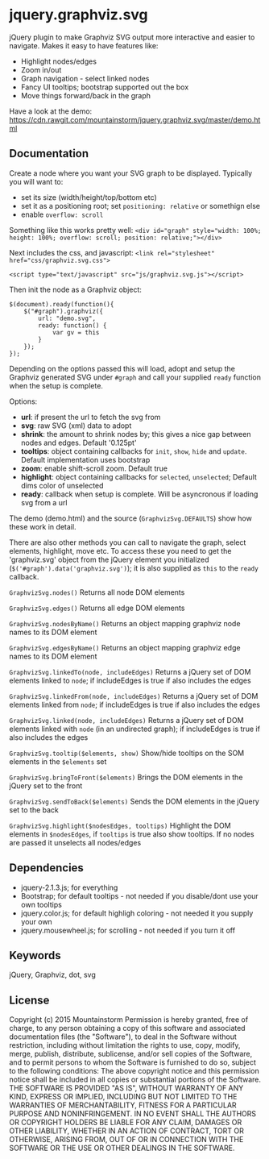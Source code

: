 jquery.graphviz.svg
===================

jQuery plugin to make Graphviz SVG output more interactive and easier to navigate.  Makes it easy to have features like:
* Highlight nodes/edges
* Zoom in/out
* Graph navigation - select linked nodes
* Fancy UI tooltips; bootstrap supported out the box
* Move things forward/back in the graph

Have a look at the demo: https://cdn.rawgit.com/mountainstorm/jquery.graphviz.svg/master/demo.html


Documentation
-------------

Create a node where you want your SVG graph to be displayed.  Typically you will want to:
* set its size (width/height/top/bottom etc)
* set it as a positioning root; set `positioning: relative` or somethign else
* enable `overflow: scroll`

Something like this works pretty well:
`<div id="graph" style="width: 100%; height: 100%; overflow: scroll; position: relative;"></div>`

Next includes the css, and javascript:
`<link rel="stylesheet" href="css/graphviz.svg.css">`

`<script type="text/javascript" src="js/graphviz.svg.js"></script>`

Then init the node as a Graphviz object:
```
$(document).ready(function(){
    $("#graph").graphviz({
        url: "demo.svg", 
        ready: function() {
            var gv = this
        }
    });
});
```

Depending on the options passed this will load, adopt and setup the Graphviz generated SVG under `#graph` and call your supplied `ready` function when the setup is complete.

Options:
* __url__: if present the url to fetch the svg from
* __svg__: raw SVG (xml) data to adopt 
* __shrink__: the amount to shrink nodes by; this gives a nice gap between nodes and edges.  Default '0.125pt'
* __tooltips__: object containing callbacks for `init`, `show`, `hide` and `update`.  Default implementation uses bootstrap
* __zoom__: enable shift-scroll zoom.  Default true
* __highlight__: object containing callbacks for `selected`, `unselected`; Default dims color of unselected
* __ready__: callback when setup is complete.  Will be asyncronous if loading svg from a url

The demo (demo.html) and the source (`GraphvizSvg.DEFAULTS`) show how these work in detail.

There are also other methods you can call to navigate the graph, select elements, highlight, move etc.  To access these you need to get the 'graphviz.svg' object from the jQuery element you initialized (`$('#graph').data('graphviz.svg')`); it is also supplied as `this` to the `ready` callback.

`GraphvizSvg.nodes()`
Returns all node DOM elements

`GraphvizSvg.edges()`
Returns all edge DOM elements

`GraphvizSvg.nodesByName()`
Returns an object mapping graphviz node names to its DOM element

`GraphvizSvg.edgesByName()`
Returns an object mapping graphviz edge names to its DOM element

`GraphvizSvg.linkedTo(node, includeEdges)`
Returns a jQuery set of DOM elements linked to `node`; if includeEdges is true if also includes the edges

`GraphvizSvg.linkedFrom(node, includeEdges)`
Returns a jQuery set of DOM elements linked from `node`; if includeEdges is true if also includes the edges

`GraphvizSvg.linked(node, includeEdges)`
Returns a jQuery set of DOM elements linked with `node` (in an undirected graph); if includeEdges is true if also includes the edges

`GraphvizSvg.tooltip($elements, show)`
Show/hide tooltips on the SOM elements in the `$elements` set

`GraphvizSvg.bringToFront($elements)`
Brings the DOM elements in the jQuery set to the front
  
`GraphvizSvg.sendToBack($elements)`
Sends the DOM elements in the jQuery set to the back

`GraphvizSvg.highlight($nodesEdges, tooltips)`
Highlight the DOM elements in `$nodesEdges`, if `tooltips` is true also show tooltips.  If no nodes are passed it unselects all nodes/edges


Dependencies
------------

* jquery-2.1.3.js; for everything
* Bootstrap; for default tooltips - not needed if you disable/dont use your own tooltips
* jquery.color.js; for default highligh coloring - not needed it you supply your own
* jquery.mousewheel.js; for scrolling - not needed if you turn it off


Keywords
--------
jQuery, Graphviz, dot, svg


License
-------

Copyright (c) 2015 Mountainstorm
Permission is hereby granted, free of charge, to any person obtaining a copy
of this software and associated documentation files (the "Software"), to deal
in the Software without restriction, including without limitation the rights
to use, copy, modify, merge, publish, distribute, sublicense, and/or sell
copies of the Software, and to permit persons to whom the Software is
furnished to do so, subject to the following conditions:
The above copyright notice and this permission notice shall be included in all
copies or substantial portions of the Software.
THE SOFTWARE IS PROVIDED "AS IS", WITHOUT WARRANTY OF ANY KIND, EXPRESS OR
IMPLIED, INCLUDING BUT NOT LIMITED TO THE WARRANTIES OF MERCHANTABILITY,
FITNESS FOR A PARTICULAR PURPOSE AND NONINFRINGEMENT. IN NO EVENT SHALL THE
AUTHORS OR COPYRIGHT HOLDERS BE LIABLE FOR ANY CLAIM, DAMAGES OR OTHER
LIABILITY, WHETHER IN AN ACTION OF CONTRACT, TORT OR OTHERWISE, ARISING FROM,
OUT OF OR IN CONNECTION WITH THE SOFTWARE OR THE USE OR OTHER DEALINGS IN THE
SOFTWARE.